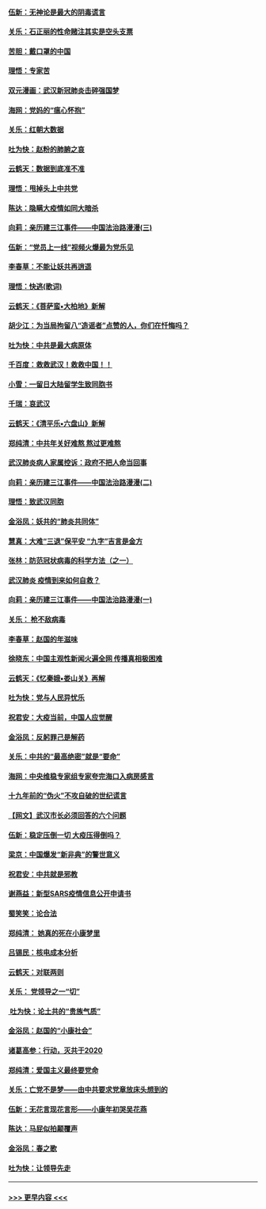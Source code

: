 #### [伍新：无神论是最大的阴毒谎言](../pages/nsc993/n11846129.md?t=02060744) 
#### [关乐：石正丽的性命赌注其实是空头支票](../pages/nsc993/n11846109.md?t=02060744) 
#### [苦胆：戴口罩的中国](../pages/nsc993/n11845576.md?t=02060744) 
#### [理悟：专家苦](../pages/nsc993/n11845564.md?t=02060744) 
#### [双元漫画：武汉新冠肺炎击碎强国梦](../pages/nsc993/n11843320.md?t=02060744) 
#### [海网：党妈的“瘟心怀抱”](../pages/nsc993/n11840740.md?t=02060744) 
#### [关乐：红朝大数据](../pages/nsc993/n11840675.md?t=02060744) 
#### [吐为快：赵粉的肺腑之哀](../pages/nsc993/n11840618.md?t=02060744) 
#### [云鹤天：数据到底准不准](../pages/nsc993/n11840325.md?t=02060744) 
#### [理悟：甩掉头上中共党](../pages/nsc993/n11838826.md?t=02060744) 
#### [陈达：隐瞒大疫情如同大暗杀](../pages/nsc993/n11838771.md?t=02060744) 
#### [向莉：亲历建三江事件——中国法治路漫漫(三)](../pages/nsc993/n11831825.md?t=02060744) 
#### [伍新：“党员上一线”视频火爆最为党乐见](../pages/nsc993/n11838200.md?t=02060744) 
#### [李春草：不能让妖共再逍遥](../pages/nsc993/n11838102.md?t=02060744) 
#### [理悟：快逃(歌词)](../pages/nsc993/n11838083.md?t=02060744) 
#### [云鹤天：《菩萨蛮▪大柏地》新解](../pages/nsc993/n11838059.md?t=02060744) 
#### [胡少江：为当局拘留八“造谣者”点赞的人，你们在忏悔吗？](../pages/nsc993/n11836801.md?t=02060744) 
#### [吐为快：中共是最大病原体](../pages/nsc993/n11836748.md?t=02060744) 
#### [千百度：救救武汉！救救中国！！](../pages/nsc993/n11836145.md?t=02060744) 
#### [小雪：一留日大陆留学生致同胞书](../pages/nsc993/n11834624.md?t=02060744) 
#### [千瑞：哀武汉](../pages/nsc993/n11833647.md?t=02060744) 
#### [云鹤天：《清平乐▪六盘山》新解](../pages/nsc993/n11833611.md?t=02060744) 
#### [郑纯清：中共年关好难熬 熬过更难熬](../pages/nsc993/n11833489.md?t=02060744) 
#### [武汉肺炎病人家属控诉：政府不把人命当回事](../pages/nsc993/n11833205.md?t=02060744) 
#### [向莉：亲历建三江事件——中国法治路漫漫(二)](../pages/nsc993/n11829102.md?t=02060744) 
#### [理悟：致武汉同胞](../pages/nsc993/n11831522.md?t=02060744) 
#### [金浴凤：妖共的“肺炎共同体”](../pages/nsc993/n11829448.md?t=02060744) 
#### [慧真：大难“三退”保平安 “九字”吉言是金方](../pages/nsc993/n11829501.md?t=02060744) 
#### [张林：防范冠状病毒的科学方法（之一）](../pages/nsc993/n11828618.md?t=02060744) 
#### [武汉肺炎 疫情到来如何自救？](../pages/nsc993/n11827632.md?t=02060744) 
#### [向莉：亲历建三江事件——中国法治路漫漫(一)](../pages/nsc993/n11827190.md?t=02060744) 
#### [关乐： 枪不敌病毒](../pages/nsc993/n11826746.md?t=02060744) 
#### [李春草：赵国的年滋味](../pages/nsc993/n11826321.md?t=02060744) 
#### [徐晓东：中国主观性新闻火遍全网 传播真相极困难](../pages/nsc993/n11826508.md?t=02060744) 
#### [云鹤天：《忆秦娥▪娄山关》再解](../pages/nsc993/n11824682.md?t=02060744) 
#### [吐为快：党与人民异忧乐](../pages/nsc993/n11824660.md?t=02060744) 
#### [祝君安：大疫当前，中国人应觉醒](../pages/nsc993/n11821946.md?t=02060744) 
#### [金浴凤：反躬罪己是解药](../pages/nsc993/n11820280.md?t=02060744) 
#### [关乐：中共的“最高绝密”就是“要命”](../pages/nsc993/n11816946.md?t=02060744) 
#### [海网：中央维稳专家组专家夸完海口入病房感言](../pages/nsc993/n11815138.md?t=02060744) 
#### [十九年前的“伪火”不攻自破的世纪谎言](../pages/nsc993/n11813238.md?t=02060744) 
#### [【网文】武汉市长必须回答的六个问题](../pages/nsc993/n11813848.md?t=02060744) 
#### [伍新：稳定压倒一切 大疫压得倒吗？](../pages/nsc993/n11812634.md?t=02060744) 
#### [梁京：中国爆发“新非典”的警世意义](../pages/nsc993/n11812554.md?t=02060744) 
#### [祝君安：中共就是邪教](../pages/nsc993/n11812431.md?t=02060744) 
#### [谢燕益：新型SARS疫情信息公开申请书](../pages/nsc993/n11808840.md?t=02060744) 
#### [蜀笑笑：论合法](../pages/nsc993/n11808064.md?t=02060744) 
#### [郑纯清： 她真的死在小康梦里](../pages/nsc993/n11806623.md?t=02060744) 
#### [吕锡民：核电成本分析](../pages/nsc993/n11806284.md?t=02060744) 
#### [云鹤天：对联两则](../pages/nsc993/n11805957.md?t=02060744) 
#### [关乐： 党领导之一“切”](../pages/nsc993/n11804505.md?t=02060744) 
#### [ 吐为快：论土共的“贵族气质”](../pages/nsc993/n11804490.md?t=02060744) 
#### [金浴凤：赵国的“小康社会”](../pages/nsc993/n11804452.md?t=02060744) 
#### [诸葛高参：行动，灭共于2020](../pages/nsc993/n11804120.md?t=02060744) 
#### [郑纯清：爱国主义最终要党命](../pages/nsc993/n11802197.md?t=02060744) 
#### [关乐：亡党不是梦——由中共要求党章放床头想到的](../pages/nsc993/n11802156.md?t=02060744) 
#### [伍新：无花言现花言形——小康年初哭吴花燕](../pages/nsc993/n11800044.md?t=02060744) 
#### [陈达：马屁似拍颠覆声](../pages/nsc993/n11800010.md?t=02060744) 
#### [金浴凤：春之歌](../pages/nsc993/n11797687.md?t=02060744) 
#### [吐为快：让领导先走](../pages/nsc993/n11797512.md?t=02060744) 

----
#### [ >>> 更早内容 <<< ](../indexes/nsc993-earlier.md)

